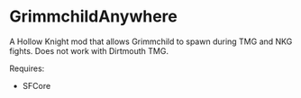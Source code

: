 ﻿# GrimmchildAnywhere

A Hollow Knight mod that allows Grimmchild to spawn during TMG and NKG fights. Does not work with Dirtmouth TMG.

Requires:
* SFCore
